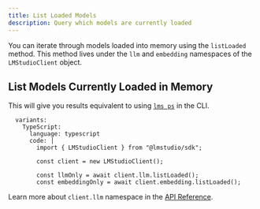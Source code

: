 ```yaml
---
title: List Loaded Models
description: Query which models are currently loaded
---
```


You can iterate through models loaded into memory using the `listLoaded` method. This method lives under the `llm` and `embedding` namespaces of the `LMStudioClient` object.


## List Models Currently Loaded in Memory

This will give you results equivalent to using [`lms ps`](../../cli/ps) in the CLI.

```lms_code_snippet
  variants:
    TypeScript:
      language: typescript
      code: |
        import { LMStudioClient } from "@lmstudio/sdk";

        const client = new LMStudioClient();

        const llmOnly = await client.llm.listLoaded();
        const embeddingOnly = await client.embedding.listLoaded();
```

Learn more about `client.llm` namespace in the [API Reference](../api-reference/llm-namespace).
